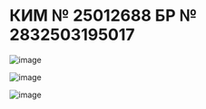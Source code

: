 # КИМ № 25012688 БР № 2832503195017 

![image](https://user-images.githubusercontent.com/70198995/176993350-1fe87ddc-b1ea-4e1d-8f6d-77829828fb06.png)

![image](https://user-images.githubusercontent.com/70198995/176993364-07f93a54-b48f-4a09-a901-3cfe87bb7dd7.png)

![image](https://user-images.githubusercontent.com/70198995/176993030-42fe9b20-5d52-45f6-b0bc-9504579fd13b.png)
